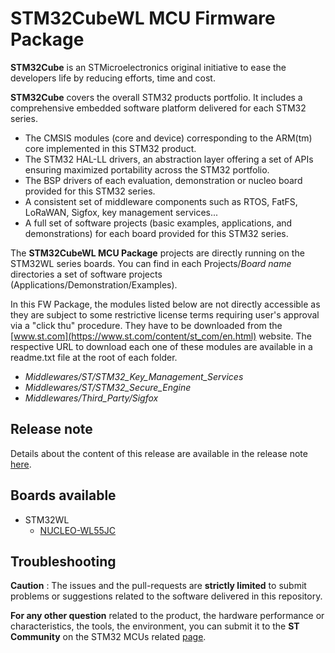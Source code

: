 # STM32CubeWL MCU Firmware Package

**STM32Cube** is an STMicroelectronics original initiative to ease the developers life by reducing efforts, time and cost.

**STM32Cube** covers the overall STM32 products portfolio. It includes a comprehensive embedded software platform delivered for each STM32 series.
   * The CMSIS modules (core and device) corresponding to the ARM(tm) core implemented in this STM32 product.
   * The STM32 HAL-LL drivers, an abstraction layer offering a set of APIs ensuring maximized portability across the STM32 portfolio.
   * The BSP drivers of each evaluation, demonstration or nucleo board provided for this STM32 series.
   * A consistent set of middleware components such as RTOS, FatFS, LoRaWAN, Sigfox, key management services...
   * A full set of software projects (basic examples, applications, and demonstrations) for each board provided for this STM32 series.

The **STM32CubeWL MCU Package** projects are directly running on the STM32WL series boards. You can find in each Projects/*Board name* directories a set of software projects (Applications/Demonstration/Examples).

In this FW Package, the modules listed below are not directly accessible as they are subject to some restrictive license terms requiring user's approval via a "click thu" procedure.
They have to be downloaded from the [www.st.com](https://www.st.com/content/st_com/en.html) website. The respective URL to download each one of these modules are available in a readme.txt file at the root of each folder.
* *Middlewares/ST/STM32_Key_Management_Services*
* *Middlewares/ST/STM32_Secure_Engine*
* *Middlewares/Third_Party/Sigfox*

## Release note

Details about the content of this release are available in the release note [here](https://htmlpreview.github.io/?https://github.com/STMicroelectronics/STM32CubeWL/blob/main/Release_Notes.html).

## Boards available

  * STM32WL 
    * [NUCLEO-WL55JC](https://www.st.com/en/evaluation-tools/nucleo-wl55jc.html)

## Troubleshooting

**Caution** : The issues and the pull-requests are **strictly limited** to submit problems or suggestions related to the software delivered in this repository.

**For any other question** related to the product, the hardware performance or characteristics, the tools, the environment, you can submit it to the **ST Community** on the STM32 MCUs related [page](https://community.st.com/s/group/0F90X000000AXsASAW/stm32-mcus).
